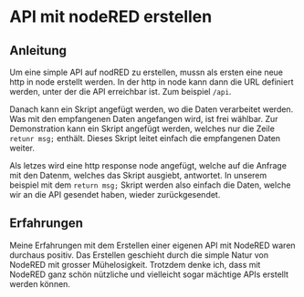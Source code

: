 # API mit nodeRED erstellen

## Anleitung
Um eine simple API auf nodRED zu erstellen, mussn als ersten eine neue http in node erstellt werden. In der http in node kann dann die URL definiert werden, unter der die API erreichbar ist. Zum beispiel `/api`.

Danach kann ein Skript angefügt werden, wo die Daten verarbeitet werden. Was mit den empfangenen Daten angefangen wird, ist frei wählbar. Zur Demonstration kann ein Skript angefügt werden, welches nur die Zeile `retunr msg;` enthält. Dieses Skript leitet einfach die empfangenen Daten weiter.

Als letzes wird eine http response node angefügt, welche auf die Anfrage mit den Datenm, welches das Skript ausgiebt, antwortet. In unserem beispiel mit dem `return msg;` Skript werden also einfach die Daten, welche wir an die API gesendet haben, wieder zurückgesendet.

## Erfahrungen 
Meine Erfahrungen mit dem Erstellen einer eigenen API mit NodeRED waren durchaus positiv. Das Erstellen geschieht durch die simple Natur von NodeRED mit grosser Mühelosigkeit. Trotzdem denke ich, dass mit NodeRED ganz schön nützliche und vielleicht sogar mächtige APIs erstellt werden können.